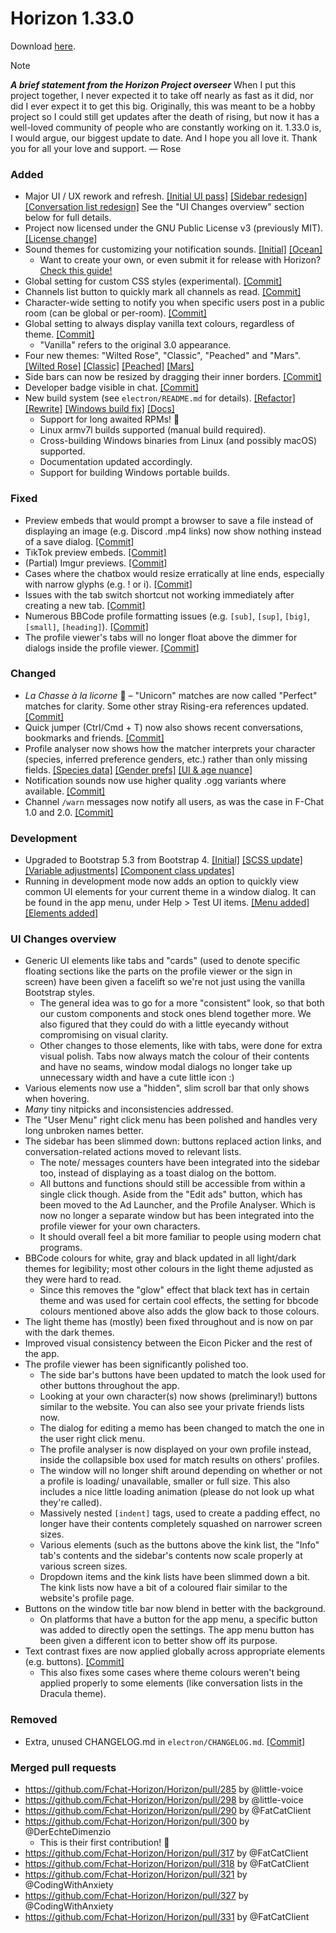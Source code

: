 # Horizon 1.33.0

Download [here](https://horizn.moe/download.html?ver=v1.33.0).

> [!NOTE]
> ***A brief statement from the Horizon Project overseer***
> When I put this project together, I never expected it to take off nearly as fast as it did, nor did I ever expect it to get this big.
> Originally, this was meant to be a hobby project so I could still get updates after the death of rising, but now it has a well-loved community of people who are constantly working on it.
> 1.33.0 is, I would argue, our biggest update to date. And I hope you all love it.
> Thank you for all your love and support.
> — Rose

### Added

- Major UI / UX rework and refresh. [[Initial UI pass]](https://github.com/Fchat-Horizon/Horizon/commit/3f66933) [[Sidebar redesign]](https://github.com/Fchat-Horizon/Horizon/commit/48857a7) [[Conversation list redesign]](https://github.com/Fchat-Horizon/Horizon/commit/0012124) See the "UI Changes overview" section below for full details.
- Project now licensed under the GNU Public License v3 (previously MIT). [[License change]](https://github.com/Fchat-Horizon/Horizon/commit/9deb59b)
- Sound themes for customizing your notification sounds. [[Initial]](https://github.com/Fchat-Horizon/Horizon/commit/a7967bc72ae895a5e941a59f57a12b50be5845ea) [[Ocean]](https://github.com/Fchat-Horizon/Horizon/commit/6ac72cd72e9d3d66dd28abcf1ca7f87fd6c72cd2)
  - Want to create your own, or even submit it for release with Horizon? [Check this guide!](https://horizn.moe/docs/guides/sound-themes.html)
- Global setting for custom CSS styles (experimental). [[Commit]](https://github.com/Fchat-Horizon/Horizon/commit/7c929d3b6a76976dc82f3a124de65f96fb3764f2)
- Channels list button to quickly mark all channels as read. [[Commit]](https://github.com/Fchat-Horizon/Horizon/commit/3d7260295ed740834db85baab9f5cc336564f4e8)
- Character-wide setting to notify you when specific users post in a public room (can be global or per-room). [[Commit]](https://github.com/Fchat-Horizon/Horizon/commit/421e1722b44359a701da109a54929d0fb283736f)
- Global setting to always display vanilla text colours, regardless of theme. [[Commit]](https://github.com/Fchat-Horizon/Horizon/commit/488e8048d91e90347e360945aee1bb276ef6b500)
  - "Vanilla" refers to the original 3.0 appearance.
- Four new themes: "Wilted Rose", "Classic", "Peached" and "Mars". [[Wilted Rose]](https://github.com/Fchat-Horizon/Horizon/commit/50e9a0cd2623b9bc945d67f16e83ba47228e1b08) [[Classic]](https://github.com/Fchat-Horizon/Horizon/commit/73a85d41cb80834bfd464ffdfb51a7365d6deafb) [[Peached]](https://github.com/Fchat-Horizon/Horizon/commit/003f051d3199c102bc68f2bab1c62e58250e9073) [[Mars]](https://github.com/Fchat-Horizon/Horizon/commit/c895cdf2d7d1fa0888ddc563464685035620eabe)
- Side bars can now be resized by dragging their inner borders. [[Commit]](https://github.com/Fchat-Horizon/Horizon/commit/a9857cf40b9762273be50896fb86158263a289d0)
- Developer badge visible in chat. [[Commit]](https://github.com/Fchat-Horizon/Horizon/commit/ae001b3117e69defc990ef879e5f7f5564318ea7)
- New build system (see `electron/README.md` for details). [[Refactor]](https://github.com/Fchat-Horizon/Horizon/commit/8f79f8e) [[Rewrite]](https://github.com/Fchat-Horizon/Horizon/commit/8a0cdb0) [[Windows build fix]](https://github.com/Fchat-Horizon/Horizon/commit/29c1c5b) [[Docs]](https://github.com/Fchat-Horizon/Horizon/commit/4127bdb)
  - Support for long awaited RPMs! 🎉
  - Linux armv7l builds supported (manual build required).
  - Cross-building Windows binaries from Linux (and possibly macOS) supported.
  - Documentation updated accordingly.
  - Support for building Windows portable builds.

### Fixed

- Preview embeds that would prompt a browser to save a file instead of displaying an image (e.g. Discord .mp4 links) now show nothing instead of a save dialog. [[Commit]](https://github.com/Fchat-Horizon/Horizon/commit/344313250112c999f4d2c5b8243bd88ab09626a7)
- TikTok preview embeds. [[Commit]](https://github.com/Fchat-Horizon/Horizon/commit/f8d20b1c1824c2a4354709336c76cee5de3b2cf1)
- (Partial) Imgur previews. [[Commit]](https://github.com/Fchat-Horizon/Horizon/commit/548ad15ba4804f292ec4610ee9667e84458a13c9)
- Cases where the chatbox would resize erratically at line ends, especially with narrow glyphs (e.g. ! or i). [[Commit]](https://github.com/Fchat-Horizon/Horizon/commit/72fdfe8c0232571e9ef0c81f0bc28f7c7fbb61ed)
- Issues with the tab switch shortcut not working immediately after creating a new tab. [[Commit]](https://github.com/Fchat-Horizon/Horizon/commit/c932f5ebc976a666d516c0d25655da7011a913d2)
- Numerous BBCode profile formatting issues (e.g. `[sub]`, `[sup]`, `[big]`, `[small]`, `[heading]`). [[Commit]](https://github.com/Fchat-Horizon/Horizon/commit/c33c56d342f7f969019ca452e5245e64c1937255)
- The profile viewer's tabs will no longer float above the dimmer for dialogs inside the profile viewer. [[Commit]](https://github.com/Fchat-Horizon/Horizon/commit/30f50213c28cd667b51eb201f4c9fad0afae226b)

### Changed

- _La Chasse à la licorne_ 🦄 – "Unicorn" matches are now called "Perfect" matches for clarity. Some other stray Rising-era references updated. [[Commit]](https://github.com/Fchat-Horizon/Horizon/commit/86de04f6050f8c4de516335e64320741942f7fd5)
- Quick jumper (Ctrl/Cmd + T) now also shows recent conversations, bookmarks and friends. [[Commit]](https://github.com/Fchat-Horizon/Horizon/commit/49b76e617189be1f3ad3131db6f6ca2cc08ac28f)
- Profile analyser now shows how the matcher interprets your character (species, inferred preference genders, etc.) rather than only missing fields. [[Species data]](https://github.com/Fchat-Horizon/Horizon/commit/f2522e8) [[Gender prefs]](https://github.com/Fchat-Horizon/Horizon/commit/7430118) [[UI & age nuance]](https://github.com/Fchat-Horizon/Horizon/commit/78f5de2)
- Notification sounds now use higher quality .ogg variants where available. [[Commit]](https://github.com/Fchat-Horizon/Horizon/commit/57a78e056b8cb1b3dc8b26528b9bc912ab4fd856)
- Channel `/warn` messages now notify all users, as was the case in F-Chat 1.0 and 2.0. [[Commit]](https://github.com/Fchat-Horizon/Horizon/commit/9afa0ef99b5cc7102669ee5508622a41d9f29060)

### Development

- Upgraded to Bootstrap 5.3 from Bootstrap 4. [[Initial]](https://github.com/Fchat-Horizon/Horizon/commit/70de52c) [[SCSS update]](https://github.com/Fchat-Horizon/Horizon/commit/e156de4) [[Variable adjustments]](https://github.com/Fchat-Horizon/Horizon/commit/a968b26) [[Component class updates]](https://github.com/Fchat-Horizon/Horizon/commit/db92d85)
- Running in development mode now adds an option to quickly view common UI elements for your current theme in a window dialog. It can be found in the app menu, under Help > Test UI items. [[Menu added]](https://github.com/Fchat-Horizon/Horizon/commit/ef0c9977bfe9d1d12bafc0e75e8bc47a5f465606) [[Elements added]](https://github.com/Fchat-Horizon/Horizon/commit/8c927962da322cd6dbea7ac99524f9499f5303f7)

### UI Changes overview

- Generic UI elements like tabs and "cards" (used to denote specific floating sections like the parts on the profile viewer or the sign in screen) have been given a facelift so we're not just using the vanilla Bootstrap styles.
  - The general idea was to go for a more "consistent" look, so that both our custom components and stock ones blend together more. We also figured that they could do with a little eyecandy without compromising on visual clarity.
  - Other changes to those elements, like with tabs, were done for extra visual polish. Tabs now always match the colour of their contents and have no seams, window modal dialogs no longer take up unnecessary width and have a cute little icon :)
- Various elements now use a "hidden", slim scroll bar that only shows when hovering.
- _Many_ tiny nitpicks and inconsistencies addressed.
- The "User Menu" right click menu has been polished and handles very long unbroken names better.
- The sidebar has been slimmed down: buttons replaced action links, and conversation-related actions moved to relevant lists.
  - The note/ messages counters have been integrated into the sidebar too, instead of displaying as a toast dialog on the bottom.
  - All buttons and functions should still be accessible from within a single click though. Aside from the "Edit ads" button, which has been moved to the Ad Launcher, and the Profile Analyser. Which is now no longer a separate window but has been integrated into the profile viewer for your own characters.
  - It should overall feel a bit more familiar to people using modern chat programs.
- BBCode colours for white, gray and black updated in all light/dark themes for legibility; most other colours in the light theme adjusted as they were hard to read.
  - Since this removes the "glow" effect that black text has in certain theme and was used for certain cool effects, the setting for bbcode colours mentioned above also adds the glow back to those colours.
- The light theme has (mostly) been fixed throughout and is now on par with the dark themes.
- Improved visual consistency between the Eicon Picker and the rest of the app.
- The profile viewer has been significantly polished too.
  - The side bar's buttons have been updated to match the look used for other buttons throughout the app.
  - Looking at your own character(s) now shows (preliminary!) buttons similar to the website. You can also see your private friends lists now.
  - The dialog for editing a memo has been changed to match the one in the user right click menu.
  - The profile analyser is now displayed on your own profile instead, inside the collapsible box used for match results on others' profiles.
  - The window will no longer shift around depending on whether or not a profile is loading/ unavailable, smaller or full size. This also includes a nice little loading animation (please do not look up what they're called).
  - Massively nested `[indent]` tags, used to create a padding effect, no longer have their contents completely squashed on narrower screen sizes.
  - Various elements (such as the buttons above the kink list, the "Info" tab's contents and the sidebar's contents now scale properly at various screen sizes.
  - Dropdown items and the kink lists have been slimmed down a bit. The kink lists now have a bit of a coloured flair similar to the website's profile page.
- Buttons on the window title bar now blend in better with the background.
  - On platforms that have a button for the app menu, a specific button was added to directly open the settings. The app menu button has been given a different icon to better show off its purpose.
- Text contrast fixes are now applied globally across appropriate elements (e.g. buttons). [[Commit]](https://github.com/Fchat-Horizon/Horizon/commit/8480f9ce4469ca2ef5e0a8e0e9e9b6a12c30cade)
  - This also fixes some cases where theme colours weren't being applied properly to some elements (like conversation lists in the Dracula theme).

### Removed

- Extra, unused CHANGELOG.md in `electron/CHANGELOG.md`. [[Commit]](https://github.com/Fchat-Horizon/Horizon/commit/8d97fb9aef01638b1d89324e3aa62d0690d9a842)

### Merged pull requests

- https://github.com/Fchat-Horizon/Horizon/pull/285 by @little-voice
- https://github.com/Fchat-Horizon/Horizon/pull/298 by @little-voice
- https://github.com/Fchat-Horizon/Horizon/pull/290 by @FatCatClient
- https://github.com/Fchat-Horizon/Horizon/pull/300 by @DerEchteDimenzio
  - This is their first contribution! 🎉
- https://github.com/Fchat-Horizon/Horizon/pull/317 by @FatCatClient
- https://github.com/Fchat-Horizon/Horizon/pull/318 by @FatCatClient
- https://github.com/Fchat-Horizon/Horizon/pull/321 by @CodingWithAnxiety
- https://github.com/Fchat-Horizon/Horizon/pull/327 by @CodingWithAnxiety
- https://github.com/Fchat-Horizon/Horizon/pull/331 by @FatCatClient
